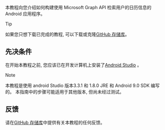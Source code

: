 <!-- markdownlint-disable MD002 MD041 -->

本教程向您介绍如何构建使用 Microsoft Graph API 检索用户的日历信息的 Android 应用程序。

> [!TIP]
> 如果您只想下载已完成的教程, 可以下载或克隆[GitHub 存储库](https://github.com/microsoftgraph/msgraph-training-android)。

## <a name="prerequisites"></a>先决条件

在开始本教程之前, 您应该已在开发计算机上安装了[Android Studio](https://developer.android.com/studio/) 。

> [!NOTE]
> 本教程是使用 android Studio 版本3.3.1 和 1.8.0 JRE 和 Android 9.0 SDK 编写的。 本指南中的步骤可能适用于其他版本, 但尚未经过测试。

## <a name="feedback"></a>反馈

请在[GitHub 存储库](https://github.com/microsoftgraph/msgraph-training-android)中提供有关本教程的任何反馈。